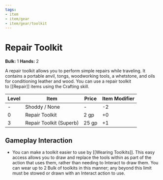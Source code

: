 ```yaml
---
tags:
- item
- item/gear
- item/gear/toolkit
---
```

# Repair Toolkit

**Bulk:** 1
**Hands:** 2

A repair toolkit allows you to perform simple repairs while traveling. It contains a portable anvil, tongs, woodworking tools, a whetstone, and oils for conditioning leather and wood. You can use a repair toolkit to [[Repair]] items using the Crafting skill.

| **Level** | **Item**                | **Price** | **Item Modifier** |
| --------- | ----------------------- | --------- | ----------------- |
| -         | Shoddy / None           | -         | -2                |
| 0         | Repair Toolkit          | 2 gp      | +0                |
| 3         | Repair Toolkit (Superb) | 25 gp     | +1                |

## Gameplay Interaction

- You can make a toolkit easier to use by [[Wearing Toolkits]]. This easy access allows you to draw and replace the tools within as part of the action that uses them, rather than needing to Interact to draw them. You can wear up to 2 Bulk of toolkits in this manner; any beyond this limit must be stowed or drawn with an Interact action to use.